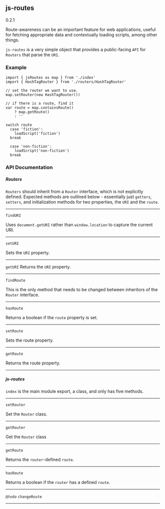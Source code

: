 ## js-routes

0.2.1

Route-awareness can be an important feature for web applications, useful for fetching appropriate data and contextually loading scripts, among other things.

`js-routes` is a very simple object that provides a public-facing `API` for `Routers` that parse the `URI`. 

### Example

```
import { jsRoutes as map } from './index'
import { HashTagRouter } from './routers/HashTagRouter'

// set the router we want to use.
map.setRouter(new HashTagRouter())

// if there is a route, find it
var route = map.containsRoute() 
    ? map.getRoute() 
    : ''

switch route
  case 'fiction':
    loadScript('fiction')
  break

  case 'non-fiction':
    loadScript('non-fiction')
  break

```

### API Documentation

##### Routers

`Routers` should inherit from a `Router` interface, which is not explicitly defined.  Expected methods are outlined below - essentially just `getters`, `setters`, and initialization methods for two properties, the `URI` and the `route`. 

---

`findURI`

Uses `document.getURI` rather than `window.location` to capture the current URI. 


---

`setURI`

Sets the `URI` property.

---

`getURI`
Returns the `URI` property. 

---

`findRoute`

This is the only method that needs to be changed between inheritors of the `Router` interface.   

---

`hasRoute`

Returns a boolean if the `route` property is set.

---

`setRoute`

Sets the route property. 

---

`getRoute`

Returns the route property.

---

##### js-routes

`index` is the main module export, a class, and only has five methods.

---

`setRouter`

Set the `Router` class.

---

`getRouter`

Get the `Router` class

---

`getRoute`

Returns the `router`-defined `route`.

---

`hasRoute`

Returns a boolean if the `router` has a defined `route`. 

----

`@todo`
`changeRoute`

  

---
